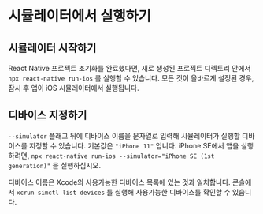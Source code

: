 # 시뮬레이터에서 실행하기

## 시뮬레이터 시작하기

React Native 프로젝트 초기화를 완료했다면, 새로 생성된 프로젝트 디렉토리 안에서`npx react-native run-ios` 를 실행할 수 있습니다. 모든 것이 올바르게 설정된 경우, 잠시 후 앱이 iOS 시뮬레이터에서 실행됩니다. 

## 디바이스 지정하기

`--simulator` 플래그 뒤에 디바이스 이름을 문자열로 입력해 시뮬레이터가 실행할 디바이스를 지정할 수 있습니다. 기본값은 `"iPhone 11"` 입니다. iPhone SE에서 앱을 실행하려면, `npx react-native run-ios --simulator="iPhone SE (1st generation)"` 을 실행하십시오. 

디바이스 이름은 Xcode의 사용가능한 디바이스 목록에 있는 것과 일치합니다. 콘솔에서 `xcrun simctl list devices` 를 실행해 사용가능한 디바이스를 확인할 수 있습니다. 